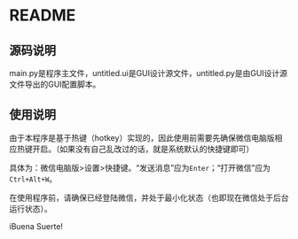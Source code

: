# README
## 源码说明
  main.py是程序主文件，untitled.ui是GUI设计源文件，untitled.py是由GUI设计源文件导出的GUI配置脚本。
## 使用说明
  由于本程序是基于热键（hotkey）实现的，因此使用前需要先确保微信电脑版相应热键开启。（如果没有自己乱改过的话，就是系统默认的快捷键即可）
  
  具体为：微信电脑版>设置>快捷键。“发送消息”应为`Enter`；“打开微信”应为`Ctrl+Alt+W`。
  
  在使用程序前，请确保已经登陆微信，并处于最小化状态（也即现在微信处于后台运行状态）。
  
  
  iBuena Suerte!
